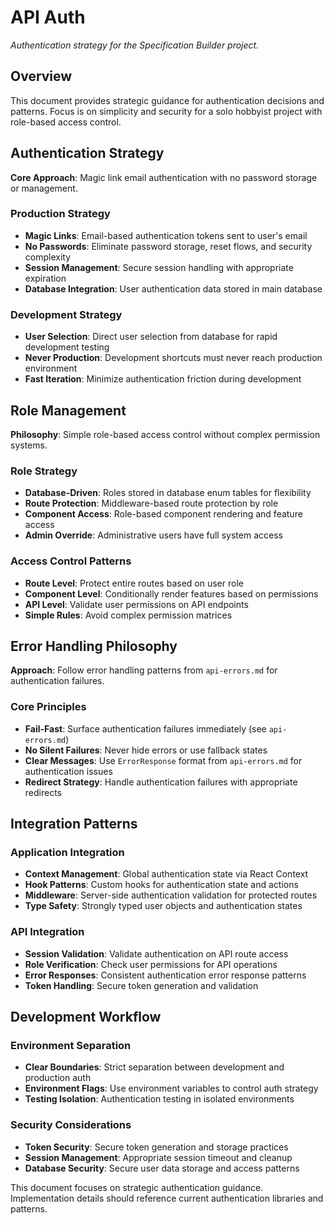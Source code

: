 # API Auth

_Authentication strategy for the Specification Builder project._

<!-- AI_QUICK_REF
Overview: Magic link email authentication with role-based access control, no password storage
Key Rules: Magic link auth, Role-based access, DevAuth for dev only, Fail-fast auth failures
Avoid: Password storage, Complex permission matrices, Development shortcuts in production, Silent auth failures
-->

<!-- RELATED_DOCS
Core Patterns: api-design.md (API strategy), api-errors.md (Error handling)
Implementation: technical-stack.md (Next.js auth), feature-requirements.md (Auth requirements)
Security: code-critical.md (Security standards)
-->

## Overview

This document provides strategic guidance for authentication decisions and patterns. Focus is on simplicity and security for a solo hobbyist project with role-based access control.

## Authentication Strategy

**Core Approach**: Magic link email authentication with no password storage or management.

### Production Strategy

- **Magic Links**: Email-based authentication tokens sent to user's email
- **No Passwords**: Eliminate password storage, reset flows, and security complexity
- **Session Management**: Secure session handling with appropriate expiration
- **Database Integration**: User authentication data stored in main database

### Development Strategy

- **User Selection**: Direct user selection from database for rapid development testing
- **Never Production**: Development shortcuts must never reach production environment
- **Fast Iteration**: Minimize authentication friction during development

## Role Management

**Philosophy**: Simple role-based access control without complex permission systems.

### Role Strategy

- **Database-Driven**: Roles stored in database enum tables for flexibility
- **Route Protection**: Middleware-based route protection by role
- **Component Access**: Role-based component rendering and feature access
- **Admin Override**: Administrative users have full system access

### Access Control Patterns

- **Route Level**: Protect entire routes based on user role
- **Component Level**: Conditionally render features based on permissions
- **API Level**: Validate user permissions on API endpoints
- **Simple Rules**: Avoid complex permission matrices

## Error Handling Philosophy

**Approach**: Follow error handling patterns from `api-errors.md` for authentication failures.

### Core Principles

- **Fail-Fast**: Surface authentication failures immediately (see `api-errors.md`)
- **No Silent Failures**: Never hide errors or use fallback states
- **Clear Messages**: Use `ErrorResponse` format from `api-errors.md` for authentication issues
- **Redirect Strategy**: Handle authentication failures with appropriate redirects

## Integration Patterns

### Application Integration

- **Context Management**: Global authentication state via React Context
- **Hook Patterns**: Custom hooks for authentication state and actions
- **Middleware**: Server-side authentication validation for protected routes
- **Type Safety**: Strongly typed user objects and authentication states

### API Integration

- **Session Validation**: Validate authentication on API route access
- **Role Verification**: Check user permissions for API operations
- **Error Responses**: Consistent authentication error response patterns
- **Token Handling**: Secure token generation and validation

## Development Workflow

### Environment Separation

- **Clear Boundaries**: Strict separation between development and production auth
- **Environment Flags**: Use environment variables to control auth strategy
- **Testing Isolation**: Authentication testing in isolated environments

### Security Considerations

- **Token Security**: Secure token generation and storage practices
- **Session Management**: Appropriate session timeout and cleanup
- **Database Security**: Secure user data storage and access patterns

This document focuses on strategic authentication guidance. Implementation details should reference current authentication libraries and patterns.
